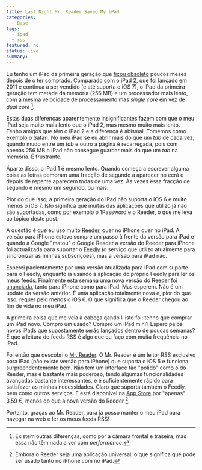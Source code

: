 ```yaml
---
title: Last Night Mr. Reader Saved My iPad
categories:
  - Base
tags:
  - ipad
  - rss
featured: no
status: live
summary:
---
```

Eu tenho um iPad da primeira geração que [ficou obsoleto](http://blog.pedromeireles.pt/post/99476383471/ipad-2) poucos meses depois de o ter comprado. Comparado com o iPad 2, que foi lançado em 2011 e continua a ser vendido (e até suporta o iOS 7), o iPad da primeira geração tem metade da memória (256 MB) e um processador mais lento, com a mesma velocidade de processamento mas *single core* em vez de *dual core* [^1].

Estas duas diferenças aparentemente insignificantes fazem com que o meu iPad seja muito mais lento que o iPad 2, mas mesmo muito mais lento. Tenho amigos que têm o iPad 2 e a diferença é abismal. Tomemos como exemplo o Safari. No meu iPad se eu abrir mais do que um *tab* de cada vez, quando mudo entre um *tab* e outro a página é recarregada, pois com apenas 256 MB o iPad não consegue guardar mais do que um *tab* na memória. É frustrante.

Áparte disso, o iPad 1 é mesmo lento. Quando começo a escrever alguma coisa as letras demoram uma fracção de segundo a aparecer no ecrã e depois de repente aparecem todas de uma vez. Às vezes essa fracção de segundo é mesmo um segundo, ou mais. 

Pior do que isso, a primeira geração do iPad não suporta o iOS 6 e muito menos o iOS 7. Isto significa que muitas das aplicações que utilizo já não são suportadas, como por exemplo o 1Password e o Reeder, o que me leva ao tópico deste post.

A questão é que eu uso muito [Reeder](http://reederapp.com/), quer no iPhone quer no iPad. A versão para iPhone esteve sempre um passo à frente da versão para iPad e quando a Google "matou" o Google Reader a versão do Reeder para iPhone foi actualizada para suportar o [Feedly](http://cloud.feedly.com/) (o serviço que utilizo atualmente para sincronizar as minhas subscrições), mas a versão para iPad não.

Esperei pacientemente por uma versão atualizada para iPad com suporte para o Feedly, enquanto ia usando a aplicação do próprio Feedly para ler os meus feeds. Finalmente esta semana uma nova versão do Reeder [foi anunciada](http://www.theverge.com/2013/9/11/4719890/reeder-2-for-ios-app-leaps-back-into-the-rss-battle), tanto para iPhone como para iPad. Mas esperem. Não é um update da versão anterior. É uma aplicação totalmente nova e, pior do que isso, requer pelo menos o iOS 6. O que significa que o Reeder chegou ao fim de vida no meu iPad.

A primeira coisa que me veia à cabeça qando li isto foi: tenho que comprar um iPad novo. Compro um usado? Compro um iPad mini? Espero pelos novos iPads que supostamente serão lançados dentro de poucas semanas? É que a leitura de feeds RSS é algo que eu faço com muita frequência no iPad.

Foi então que descobri o [Mr. Reader](http://www.curioustimes.de/mrreader/index.html). O Mr. Reader é um leitor RSS exclusivo para iPad (não existe versão para iPhone) que suporta o iOS 5 e funciona surpreendentemente bem. Não tem um interface tão "polido" como o do Reeder, mas é bastante mais poderoso, tendo algumas funcionalidades avançadas bastante interessantes, e é suficientemente rápido para satisfazer as minhas necessidades. Claro que suporta também o Feedly, bem como outros serviços. E está disponível na [App Store](http://www.itunes.com/apps/mrreader) por "apenas" 3,59 €, menos do que a nova versão do Reeder [^2].

Portanto, graças ao Mr. Reader, para já posso manter o meu iPad para navegar na web e ler os meus feeds RSS!

[^1]: Existem outras diferenças, como por a câmara frontal e traseira, mas essa não têm nada a ver com *performance*.

[^2]: Embora o Reeder seja uma aplicação universal, o que significa que pode ser usado tanto no iPhone com no iPad.